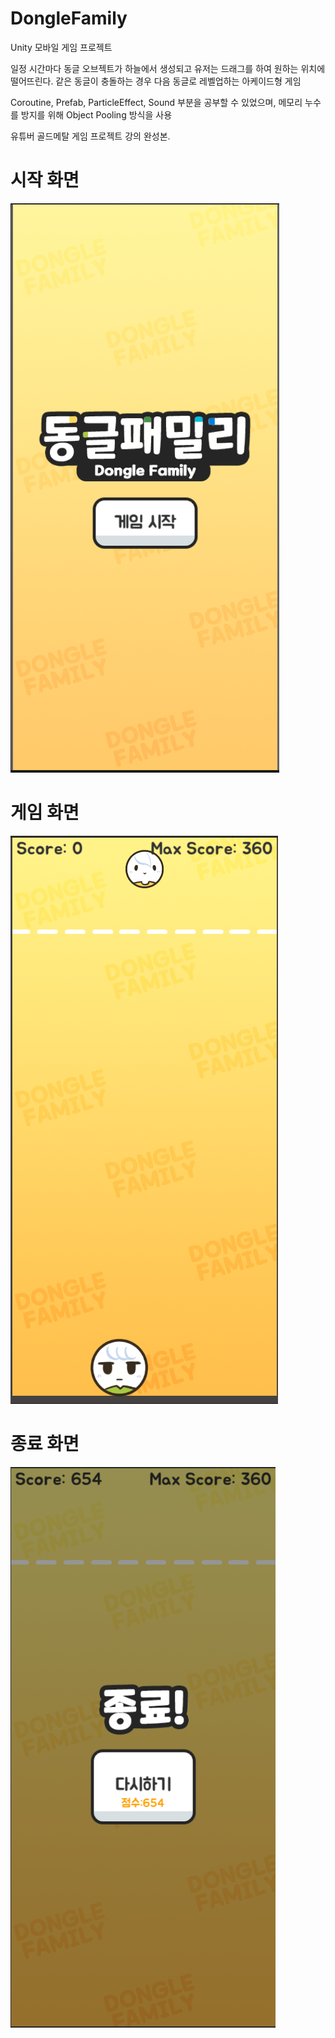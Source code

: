 # DongleFamily
Unity 모바일 게임 프로젝트

일정 시간마다 동글 오브젝트가 하늘에서 생성되고 유저는 드래그를 하여 원하는 위치에 떨어뜨린다.
같은 동글이 충돌하는 경우 다음 동글로 레벨업하는 아케이드형 게임

Coroutine, Prefab, ParticleEffect, Sound 부분을 공부할 수 있었으며,
메모리 누수를 방지를 위해 Object Pooling 방식을 사용

유튜버 골드메탈 게임 프로젝트 강의 완성본.

# 시작 화면
<img src="./dongle/start.PNG">

# 게임 화면
<img src="./dongle/playing.PNG">

# 종료 화면
<img src="./dongle/end.PNG">

